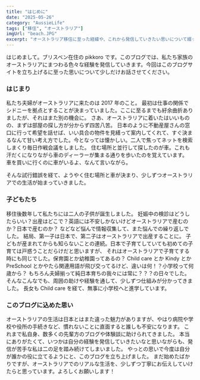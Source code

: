 ```yaml
---
title: "はじめに"
date: "2025-05-26"
category: "AussieLife"
tags: ["移住", "オーストラリア"]
imgUrl: "beach.JPG"
excerpt: "オーストラリア移住に至った経緯や、これから発信していきたい思いについて綴っています。"
---
```


はじめまして。ブリスベン在住の pikkoro です。このブログでは、私たち家族のオーストラリアにまつわる色々な経験を発信していきます。今回はこのブログサイトを立ち上げるに至った思いについて少しだけお話させてください。

### はじまり

私たち夫婦がオーストラリアに来たのは 2017 年のこと。
最初は仕事の関係でシドニーを拠点とすることが決まっていました。ここに至るまでも紆余曲折ありましたが、それはまた別の機会に。
さあ、オーストラリアに着いたはいいものの、まずは部屋の探し方が分からず四苦八苦。
日本のように不動産屋さんの窓口に行って希望を話せば、いい具合の物件を見繕って案内してくれて、すぐ決まるなんて甘い考え方でした。今となっては懐かしい。二人で焦ってネットを検索しまくり毎日作戦会議をしました。
住む場所と並行して探したのが車。これも汗だくになりながら車のディーラーが集まる通りを歩いたのを覚えています。
車を買いに行くのに車がいるよ、なんて言いながら。

そんな試行錯誤を経て、ようやく住む場所と車が決まり、少しずつオーストラリアでの生活が始まっていきました。

### 子どもたち

移住後数年して私たちには二人の子供が誕生しました。
妊娠中の検診はどうしたらいい？出産はどこで？英語には不安しかないけどオーストラリアで産むのか？日本で産むのか？
などなど悩んで情報収集して、また悩んでの繰り返しでした。
結局、第一子は日本で、第二子はオーストラリアで出産することに。
子どもが産まれてからも知らないことの連続。日本で子育てしていても初めての子育ては戸惑うことだらけだと思いますが、
それはオーストラリアで子育てする時にも同じでした。保育園とか幼稚園ってあるの？
Child care とか Kindy とか PreSchool とかやたら関連用語が飛び交ってるけど、違いは何！？小学校って何歳から？
もちろん夫婦揃って純日本育ちの我々には常に？？？の日々でした。
そんなこんなでも、周囲の助けや経験を通して、少しずつ仕組みが分かってきました。
長女も Child care を経て、無事に小学校へと進学しています。

### このブログに込めた思い

オーストラリアの生活は日本とはまた違った魅力がありますが、やはり病院や学校や役所の手続きなど、慣れないことに直面すると誰しも不安になります。
これまで私自身、数多くの先輩方のブログや体験談に助けられてきました。
本当にありがたくて、いつかは自分の経験を発信していきたいなと思いながらも、発信が苦手な私は二の足を踏み続けてしまいました。
やっとの思いで今度は自分が誰かの役に立てるようにと、このブログを立ち上げました。
まだ始めたばかりですが、オーストラリアでのリアルな生活を、少しずつ丁寧にお伝えしていけたらと思っています。よろしくお願いします！

